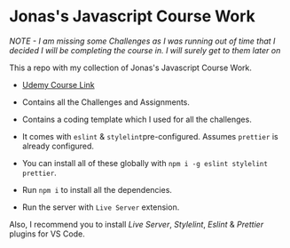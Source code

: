 # Jonas's Javascript Course Work

*NOTE - I am missing some Challenges as I was running out of time that I decided I will be completing the course in. I will surely get to them later on* 

This a repo with my collection of Jonas's Javascript Course Work.

- [Udemy Course Link](https://www.udemy.com/course/the-complete-javascript-course/)

- Contains all the Challenges and Assignments.

- Contains a coding template which I used for all the challenges.

- It comes with `eslint` & `stylelint`pre-configured. Assumes `prettier` is already configured.

- You can install all of these globally with `npm i -g eslint stylelint prettier`.

- Run `npm i` to install all the dependencies.

- Run the server with `Live Server` extension.

Also, I recommend you to install _Live Server_, _Stylelint_, _Eslint_ & _Prettier_ plugins for VS Code.

